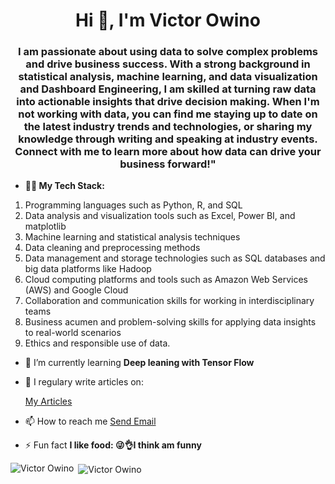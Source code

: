 <h1 align="center">Hi 👋, I'm Victor Owino</h1>
<h3 align="center">I am passionate about using data to solve complex problems and drive business success. With a strong background in statistical analysis, machine learning, and data visualization and Dashboard Engineering, I am skilled at turning raw data into actionable insights that drive decision making. When I'm not working with data, you can find me staying up to date on the latest industry trends and technologies, or sharing my knowledge through writing and speaking at industry events. Connect with me to learn more about how data can drive your business forward!"
 </h3>     
 
- **👨‍💻 My Tech Stack:**
1. Programming languages such as Python, R, and SQL
2. Data analysis and visualization tools such as Excel, Power BI, and matplotlib
3. Machine learning and statistical analysis techniques
4. Data cleaning and preprocessing methods
5. Data management and storage technologies such as SQL databases and big data platforms like Hadoop
6. Cloud computing platforms and tools such as Amazon Web Services (AWS) and Google Cloud
7. Collaboration and communication skills for working in interdisciplinary teams
8. Business acumen and problem-solving skills for applying data insights to real-world scenarios
9. Ethics and responsible use of data.
- 🌱 I’m currently learning **Deep leaning with Tensor Flow**
- 📝 I regulary write articles on: <div class="badge-base LI-profile-badge" data-locale="en_US" data-size="medium" data-theme="light" data-type="HORIZONTAL" data-vanity="victor-owino-016496177" data-version="v1"><a class="badge-base__link LI-simple-link" href="https://ke.linkedin.com/in/victor-owino-016496177?trk=profile-badge">My Articles</a></div>

- 📫 How to reach me [Send Email](mailto:owinohvicky@gmail.com)

- ⚡ Fun fact **I like food: 😜👌I think am funny**

<p><img align="left" src="https://github-readme-stats.vercel.app/api/top-langs/?username=V-Owino&layout=compact" alt="Victor Owino" /></p>

<p>&nbsp;<img align="center" src="https://github-readme-stats.vercel.app/api?username=V-Owino&show_icons=true" alt="Victor Owino" /></p>
